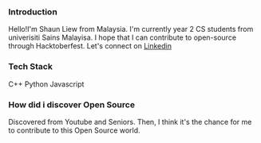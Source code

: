 ### Introduction
Hello!I'm Shaun Liew from Malaysia. I'm currently year 2 CS students from univerisiti Sains Malayisa. I hope that I can contribute to open-source through Hacktoberfest.
Let's connect on [Linkedin](https://www.linkedin.com/in/shaun-l-73a86612a/)
### Tech Stack
C++
Python
Javascript
### How did i discover Open Source
Discovered from Youtube and Seniors. Then, I think it's the chance for me to contribute to this Open Source world.